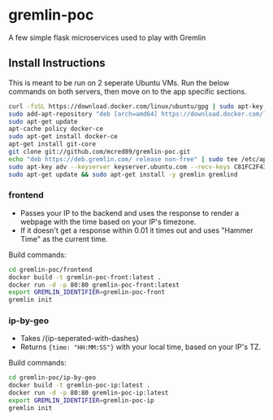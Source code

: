 # gremlin-poc

A few simple flask microservices used to play with Gremlin

## Install Instructions

This is meant to be run on 2 seperate Ubuntu VMs. Run the below commands on both servers, then move on to the app specific sections.

```bash
curl -fsSL https://download.docker.com/linux/ubuntu/gpg | sudo apt-key add -
sudo add-apt-repository "deb [arch=amd64] https://download.docker.com/linux/ubuntu $(lsb_release -cs) stable"
sudo apt-get update
apt-cache policy docker-ce
sudo apt-get install docker-ce
apt-get install git-core
git clone git://github.com/mcred89/gremlin-poc.git
echo "deb https://deb.gremlin.com/ release non-free" | sudo tee /etc/apt/sources.list.d/gremlin.list
sudo apt-key adv --keyserver keyserver.ubuntu.com --recv-keys C81FC2F43A48B25808F9583BDFF170F324D41134 9CDB294B29A5B1E2E00C24C022E8EF3461A50EF6
sudo apt-get update && sudo apt-get install -y gremlin gremlind
```

### frontend

- Passes your IP to the backend and uses the response to render a webpage with the time based on your IP's timezone.
- If it doesn't get a response within 0.01 it times out and uses "Hammer Time" as the current time.

Build commands:

```bash
cd gremlin-poc/frontend
docker build -t gremlin-poc-front:latest .
docker run -d -p 80:80 gremlin-poc-front:latest
export GREMLIN_IDENTIFIER=gremlin-poc-front
gremlin init
```

### ip-by-geo

- Takes /{ip-seperated-with-dashes}
- Returns `{time: "HH:MM:SS"}` with your local time, based on your IP's TZ.

Build commands:

```bash
cd gremlin-poc/ip-by-geo
docker build -t gremlin-poc-ip:latest .
docker run -d -p 80:80 gremlin-poc-ip:latest
export GREMLIN_IDENTIFIER=gremlin-poc-ip
gremlin init
```
